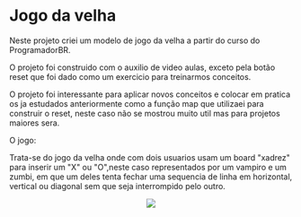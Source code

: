 <h1> Jogo da velha</h1>

Neste projeto criei um modelo de jogo da velha a partir do curso do ProgramadorBR.

O projeto foi construido com o auxilio de video aulas, exceto pela botão reset que foi dado como um exercicio para treinarmos conceitos.

O projeto foi interessante para aplicar novos conceitos e colocar em pratica os ja estudados anteriormente como a função map que utilizaei para construir o reset, neste caso não se mostrou muito util mas para projetos maiores sera.

O jogo:

Trata-se do jogo da velha onde com dois usuarios usam um board "xadrez" para inserir um "X" ou "O",neste caso representados por um vampiro e um zumbi, em que um deles tenta fechar uma sequencia de linha em horizontal, vertical ou diagonal sem que seja interrompido pelo outro.

<div align="center">
    <img src="https://user-images.githubusercontent.com/98062615/166122690-67b77880-d65c-4e62-aa68-187fd8fc20bd.png">
</div>

